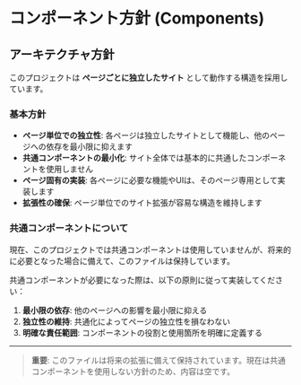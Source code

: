 # コンポーネント方針 (Components)

## アーキテクチャ方針

このプロジェクトは **ページごとに独立したサイト** として動作する構造を採用しています。

### 基本方針

- **ページ単位での独立性**: 各ページは独立したサイトとして機能し、他のページへの依存を最小限に抑えます
- **共通コンポーネントの最小化**: サイト全体では基本的に共通したコンポーネントを使用しません
- **ページ固有の実装**: 各ページに必要な機能やUIは、そのページ専用として実装します
- **拡張性の確保**: ページ単位でのサイト拡張が容易な構造を維持します

### 共通コンポーネントについて

現在、このプロジェクトでは共通コンポーネントは使用していませんが、将来的に必要となった場合に備えて、このファイルは保持しています。

共通コンポーネントが必要になった際は、以下の原則に従って実装してください：

1. **最小限の依存**: 他のページへの影響を最小限に抑える
2. **独立性の維持**: 共通化によってページの独立性を損なわない
3. **明確な責任範囲**: コンポーネントの役割と使用箇所を明確に定義する

---

> **重要**: このファイルは将来の拡張に備えて保持されています。現在は共通コンポーネントを使用しない方針のため、内容は空です。